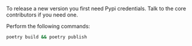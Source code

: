 
To release a new version you first need Pypi credentials. Talk to the core contributors if you need one.

Perform the following commands:

```sh
poetry build && poetry publish
```

